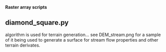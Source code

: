 **Raster array scripts**

diamond_square.py
-----------------
algorithm is used for terrain generation... see DEM_stream.png for a sample of it being used to generate a surface for stream flow properties and other terrain derivates.
